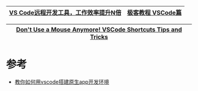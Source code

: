 


[VS Code远程开发工具，工作效率提升N倍](https://mp.weixin.qq.com/s/AR9BbYG4t8nKvhWihaEgvg)|[极客教程  VSCode篇](https://geek-docs.com/vscode)|
---|---|

[Don't Use a Mouse Anymore! VSCode Shortcuts Tips and Tricks](https://www.youtube.com/watch?v=jsZoR1kkq6s)|
---|


# 参考
* [教你如何用vscode搭建原生app开发环境](https://www.jianshu.com/p/378930364493)
